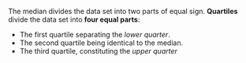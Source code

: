 The median divides the data set into two parts of equal sign.
**Quartiles** divide the data set into **four equal parts**:
- The first quartile separating the *lower quarter*.
- The second quartile being identical to the median.
- The third quartile, constituting the *upper quarter*